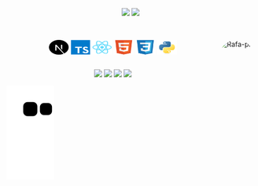 <!--credits for Rafa Ballerini-->
 <div align="center">
  <img height="180em" src="https://github-readme-streak-stats.herokuapp.com?user=antonionetodeveloper&theme=highcontrast&mode=weekly"/>
 <img height="180em" src="https://api.githubtrends.io/user/svg/antonionetodeveloper/langs?time_range=one_year&loc_metric=changed&compact=True&theme=dark"/>
</div>

##

<div align="center" display:"flex">
 </br>
  <div width="30vw">
    <img align="center" alt="next" height="30" width="40" src="https://raw.githubusercontent.com/devicons/devicon/master/icons/nextjs/nextjs-original.svg">
    <img align="center" alt="Ts" height="30" width="40" src="https://raw.githubusercontent.com/devicons/devicon/master/icons/typescript/typescript-plain.svg">
    <img align="center" alt="React" height="30" width="40" src="https://raw.githubusercontent.com/devicons/devicon/master/icons/react/react-original.svg">
    <img align="center" alt="HTML" height="30" width="40" src="https://raw.githubusercontent.com/devicons/devicon/master/icons/html5/html5-original.svg">
    <img align="center" alt="CSS" height="30" width="40" src="https://raw.githubusercontent.com/devicons/devicon/master/icons/css3/css3-original.svg">
    <img align="center" alt="Python" height="30" width="40" src="https://raw.githubusercontent.com/devicons/devicon/master/icons/python/python-original.svg">
    <img align="right" alt="Rafa-pic" height="150" style="border-radius:50px;" src="https://cdn-icons-png.flaticon.com/512/619/619054.png?w=740&t=st=1674931409~exp=1674932009~hmac=6b38b153315f41d5dbaf146c">
  </div>
 
 ##
 
  <div width="30vw"> 
    <a href="https://Wa.me//5579988766544" target="_blank"><img src="https://img.shields.io/badge/WhatsApp-25D366?style=for-the-badge&logo=whatsapp&logoColor=white" target="_blank"></a>
    <a href="https://www.instagram.com/antonio_fernandes_dev/" target="_blank"><img src="https://img.shields.io/badge/-Instagram-%23E4405F?style=for-the-badge&logo=instagram&logoColor=white" target="_blank"></a>
    <a href="https://www.linkedin.com/in/dev-antonio-fernandes" target="_blank"><img src="https://img.shields.io/badge/LinkedIn-0077B5?style=for-the-badge&logo=linkedin&logoColor=white" target="_blank"></a> 
   <a href = "https://antonionetodeveloper.github.io/Send-Me-a-Email"><img src="https://img.shields.io/badge/-Gmail-%23333?style=for-the-badge&logo=gmail&logoColor=white" target="_blank"></a>
</div>
    </div>
    
  ![Snake animation](https://github.com/rafaballerini/rafaballerini/blob/output/github-contribution-grid-snake.svg)
